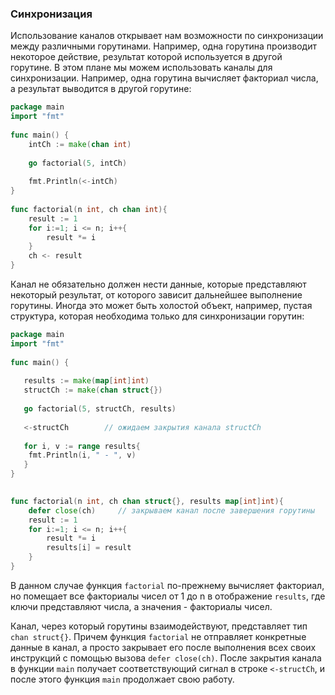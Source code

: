 ### Синхронизация

Использование каналов открывает нам возможности по синхронизации между различными горутинами. Например, одна горутина производит некоторое действие, результат которой используется в другой горутине. В этом плане мы можем использовать каналы для синхронизации. Например, одна горутина вычисляет факториал числа, а результат выводится в другой горутине:
```go
package main
import "fmt"
 
func main() { 
	intCh := make(chan int)
	
	go factorial(5, intCh)
	
	fmt.Println(<-intCh)
}
 
func factorial(n int, ch chan int){
    result := 1
    for i:=1; i <= n; i++{
        result *= i
    }
    ch <- result
}
```

Канал не обязательно должен нести данные, которые представляют некоторый результат, от которого зависит дальнейшее выполнение горутины. Иногда это может быть холостой объект, например, пустая структура, которая необходима только для синхронизации горутин:
```go
package main
import "fmt"
 
func main() { 
    
   results := make(map[int]int)
   structCh := make(chan struct{})
  
   go factorial(5, structCh, results)
    
   <-structCh        // ожидаем закрытия канала structCh
    
   for i, v := range results{
    fmt.Println(i, " - ", v)
   }
}

 
func factorial(n int, ch chan struct{}, results map[int]int){
    defer close(ch)     // закрываем канал после завершения горутины
    result := 1
    for i:=1; i <= n; i++{
        result *= i
        results[i] = result
    }
}
```
В данном случае функция `factorial` по-прежнему вычисляет факториал, но помещает все факториалы чисел от 1 до n в отображение `results`, где ключи представляют числа, а значения - факториалы чисел.

Канал, через который горутины взаимодействуют, представляет тип `chan struct{}`. Причем функция `factorial` не отправляет конкретные данные в канал, а просто закрывает его после выполнения всех своих инструкций с помощью вызова `defer close(ch)`. После закрытия канала в функции `main` получает соответствующий сигнал в строке `<-structCh`, и после этого функция `main` продолжает свою работу.